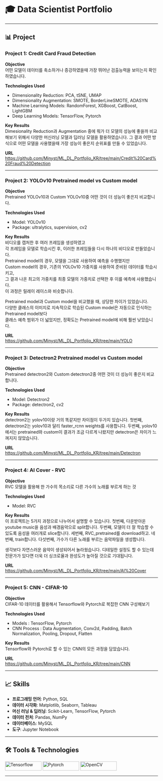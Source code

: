 # 🎓 Data Scientist Portfolio

---

## 📊 Project

### Project 1: Credit Card Fraud Detection

**Objective** <br/>
어떤 모델이 데이터를 축소하거나 증강하였을때 가장 뛰어난 검출능력을 보이는지 확인하였습니다.

**Technologies Used** <br/>
- Dimensionality Reduction: PCA, tSNE, UMAP
- Dimensionality Augmentation: SMOTE, BorderLineSMOTE, ADASYN
- Machine Learning Models: RandomForest, XGBoost, CatBoost, LightGBM
- Deep Learning Models: TensorFlow, Pytorch 

**Key Results** <br/>
Dimesionality Reduction과 Augmentation 중에 뭐가 더 모델의 성능에 좋을까 비교해보기 위해서 
다양한 머신러닝 모델과 딥러닝 모델을 활용하였습니다. 
그 결과 어떤 방식으로 어떤 모델을 사용했을때 가장 성능이 좋은지 순위표를 만들 수 있었습니다.

**URL** <br/>
https://github.com/Minyst/ML_DL_Portfolio_KR/tree/main/Credit%20Card%20Fraud%20Detection

---

### Project 2: YOLOv10 Pretrained model vs Custom model

**Objective** <br/>
Pretrained YOLOv10과 Custom YOLOv10중 어떤 것이 더 성능이 좋은지 비교합니다.

**Technologies Used** <br/>

- Model: YOLOv10
- Package: ultralytics, supervision, cv2

**Key Results** <br/>
비디오를 캡처한 후 여러 프레임을 생성하였고 <br/>
각 프레임을 모델로 학습시킨 후, 이러한 프레임들을 다시 하나의 비디오로 만들었습니다. <br/>
Pretrained model의 경우, 모델을 그대로 사용하여 예측을 수행했지만 <br/>
Custom model의 경우, 기존의 YOLOv10 가중치를 사용하여 준비된 데이터를 학습시키고, <br/>
그 결과 나온 최고의 가중치를 최종 모델의 가중치로 선택한 후 이를 예측에 사용했습니다. <br/>
이 과정은 릴레이 레이스와 비슷합니다.

Pretrained model과 Custom model을 비교했을 때, 상당한 차이가 있었습니다. <br/>
다양한 클래스의 이미지로 지속적으로 학습된 Custom model은 자동으로 인식하는 Pretrained model보다 <br/>
클래스 예측 범위가 더 넓었지만, 정확도는 Pretrained model에 비해 훨씬 낮았습니다.

**URL** <br/>
https://github.com/Minyst/ML_DL_Portfolio_KR/tree/main/YOLO

---

### Project 3: Detectron2 Pretrained model vs Custom model

**Objective** <br/>
Pretrained detectron2와 Custom detectron2중 어떤 것이 더 성능이 좋은지 비교합니다.

**Technologies Used** <br/>
- Model: Detectron2
- Package: detectron2, cv2

**Key Results** <br/>
detectron2는 yolov10이랑 거의 똑같지만 차이점이 두가지 있습니다.
첫번째, detectron2는 yolov10과 달리 faster_rcnn weights를 사용합니다.
두번째, yolov10에서는 pretrained와 custom이 결과가 조금 다르게 나왔지만 
detectron은 차이가 느껴지지 않았습니다.

**URL** <br/>
https://github.com/Minyst/ML_DL_Portfolio_KR/tree/main/Detectron

---

### Project 4: AI Cover - RVC

**Objective** <br/>
RVC 모델을 활용해 한 가수의 목소리로 다른 가수의 노래를 부르게 하는 것 

**Technologies Used** <br/>
- Model: RVC

**Key Results** <br/>
이 프로젝트는 5가지 과정으로 나누어서 설명할 수 있습니다.
첫번째, 다운받아온 youtube music을 음성과 배경음악으로 split합니다.
두번째, 모델이 더 잘 학습할 수 있도록 음성을 여러개로 slice합니다.
세번째, RVC_pretrained를  download하고.
네번째, train합니다.
다섯번째, 가수가 다른 노래를 부르는 음악파일을 생성합니다.

생각보다 자연스러운 음악이 생성되어서 놀라웠습니다.
디테일한 설정도 할 수 있는데 전문가가 있다면 더욱 더 싱크로율과 완성도가 높아질 것으로 기대됩니다.

**URL** <br/>
https://github.com/Minyst/ML_DL_Portfolio_KR/tree/main/AI%20Cover

---

### Project 5: CNN - CIFAR-10

**Objective** <br/>
CIFAR-10 데이터를 활용해서 
Tensorflow와 Pytorch로 복잡한 CNN 구성해보기

**Technologies Used** <br/>
- Models : TensorFlow, Pytorch
- CNN Process : Data Augmentation, Conv2d, Padding, Batch Normalization, Pooling, Dropout, Flatten 

**Key Results** <br/>
Tensorflow와 Pytorch로 할 수 있는 CNN의 모든 과정을 담았습니다.

**URL** <br/>
https://github.com/Minyst/ML_DL_Portfolio_KR/tree/main/CNN

---

## 📈 Skills

- **프로그래밍 언어**: Python, SQL
- **데이터 시각화**: Matplotlib, Seaborn, Tableau
- **머신 러닝 & 딥러닝**: Scikit-Learn, TensorFlow, Pytorch
- **데이터 전처**: Pandas, NumPy
- **데이터베이스**: MySQL
- **도구**: Jupyter Notebook

---

## 🛠️ Tools & Technologies

<p>
  <img src="https://img.shields.io/badge/Tensorflow-FF6F00.svg?style=for-the-badge&logo=Tensorflow&logoColor=white" alt="Tensorflow" width="120" height="30"/>
  <img src="https://img.shields.io/badge/Pytorch-EE4C2C.svg?style=for-the-badge&logo=pytorch&logoColor=white" alt="Pytorch" width="120" height="30"/>
  <img src="https://img.shields.io/badge/OpenCV-5C3EE8.svg?style=for-the-badge&logo=OpenCV&logoColor=white" alt="OpenCV" width="120" height="30"/>
</p>

---




